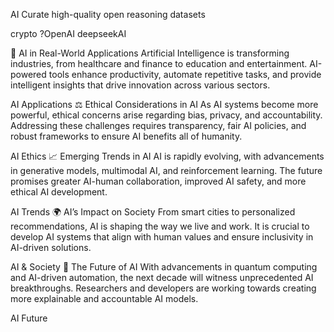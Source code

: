 AI
Curate high-quality open reasoning datasets

crypto ?OpenAI deepseekAI 

🚀 AI in Real-World Applications
Artificial Intelligence is transforming industries, from healthcare and finance to education and entertainment. AI-powered tools enhance productivity, automate repetitive tasks, and provide intelligent insights that drive innovation across various sectors.

AI Applications
⚖️ Ethical Considerations in AI
As AI systems become more powerful, ethical concerns arise regarding bias, privacy, and accountability. Addressing these challenges requires transparency, fair AI policies, and robust frameworks to ensure AI benefits all of humanity.

AI Ethics
📈 Emerging Trends in AI
AI is rapidly evolving, with advancements in generative models, multimodal AI, and reinforcement learning. The future promises greater AI-human collaboration, improved AI safety, and more ethical AI development.

AI Trends
🌍 AI’s Impact on Society
From smart cities to personalized recommendations, AI is shaping the way we live and work. It is crucial to develop AI systems that align with human values and ensure inclusivity in AI-driven solutions.

AI & Society
🔮 The Future of AI
With advancements in quantum computing and AI-driven automation, the next decade will witness unprecedented AI breakthroughs. Researchers and developers are working towards creating more explainable and accountable AI models.

AI Future
